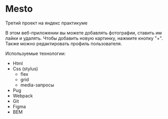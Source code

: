 # Mesto

Третий проект на яндекс практикуме

В этом веб-приложении вы можете добавлять фотографии, ставить им лайки и удалять. Чтобы добавить новую картинку, нажмите кнопку "+". Также можно редактировать профиль пользователя.


Используемые технологии:
* Html
* Css (stylus)
  * flex
  * grid
  * media-запросы
* Pug
* Webpack
* Git
* Figma
* BEM
